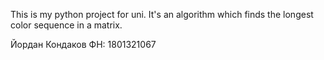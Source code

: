 This is my python project for uni. It's an algorithm which finds the longest color sequence in a matrix.

Йордан Кондаков 
ФН: 1801321067
